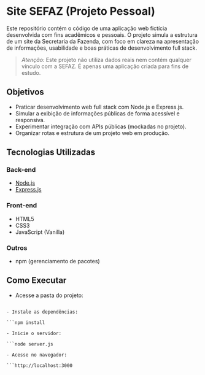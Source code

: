 # Site SEFAZ (Projeto Pessoal)

Este repositório contém o código de uma aplicação web fictícia desenvolvida com fins acadêmicos e pessoais. O projeto simula a estrutura de um site da Secretaria da Fazenda, com foco em clareza na apresentação de informações, usabilidade e boas práticas de desenvolvimento full stack.

> *Atenção:* Este projeto não utiliza dados reais nem contém qualquer vínculo com a SEFAZ. É apenas uma aplicação criada para fins de estudo.

## Objetivos

- Praticar desenvolvimento web full stack com Node.js e Express.js.
- Simular a exibição de informações públicas de forma acessível e responsiva.
- Experimentar integração com APIs públicas (mockadas no projeto).
- Organizar rotas e estrutura de um projeto web em produção.

## Tecnologias Utilizadas

### Back-end
- [Node.js](https://nodejs.org/)
- [Express.js](https://expressjs.com/)

### Front-end
- HTML5
- CSS3
- JavaScript (Vanilla)

### Outros
- npm (gerenciamento de pacotes)

## Como Executar

- Acesse a pasta do projeto:

```cd siteSEFAZ

- Instale as dependências:

```npm install

- Inicie o servidor:

```node server.js

- Acesse no navegador:

```http://localhost:3000
